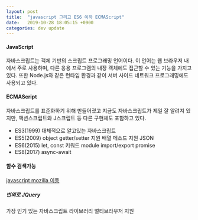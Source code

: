 ```yaml
---
layout: post
title:  "javascript 그리고 ES6 이하 ECMAScript"
date:   2019-10-28 18:05:15 +0900
categories: dev update
---
```



#### JavaScript
자바스크립트는 객체 기반의 스크립트 프로그래밍 언어이다. 
이 언어는 웹 브라우저 내에서 주로 사용하며, 다른 응용 프로그램의 내장 객체에도 접근할 수 있는 기능을 가지고 있다. 
또한 Node.js와 같은 런타임 환경과 같이 서버 사이드 네트워크 프로그래밍에도 사용되고 있다. 


#### ECMAScript 
자바스크립트를 표준화하기 위해 만들어졌고 지금도 자바스크립트가 제일 잘 알려져 있지만, 액션스크립트와 J스크립트 등 다른 구현체도 포함하고 있다.

- ES3(1999)
 대체적으로 알고있는 자바스크립트
- ES5(2009)
 object getter/setter 지원
 배열 메소드 지원
 JSON
- ES6(2015)
 let, const 키워드
 module import/export
 promise
- ES8(2017)
 async-await

#### 함수 검색가능

[javascript mozilla 이동][move-mozilla]

[move-mozilla]:https://developer.mozilla.org




##### 번외로 JQuery
가장 인기 있는 자바스크립트 라이브러리 
멀티브라우저 지원

